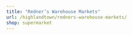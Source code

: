 ```yaml
---
title: "Redner’s Warehouse Markets"
url: /highlandtown/redners-warehouse-markets/
shop: supermarket
---
```

